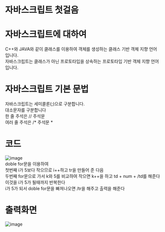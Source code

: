 # 자바스크립트 첫걸음
# 자바스크립트에 대하여
C++와 JAVA와 같이 클래스를 이용하여 객체를 생성하는 클래스 기반 객체 지향 언어입니다.<br>
자바스크립트는 클래스가 아닌 프로토타입을 상속하는 프로토타입 기반 객체 지향 언어입니다.
# 자바스크립트 기본 문법
자바스크립트는 세미콜론(;)으로 구분합니다.<br>
대소문자를 구분합니다<br>
한 줄 주석은 // 주석문<br>
여러 줄 주석은 /* 주석문 *<br>
# 코드
![image](https://user-images.githubusercontent.com/102035198/173485786-efd2cc5f-f835-4a15-bb50-25493a96e452.png)<br>
doble for문을 이용하여<br>
첫번째 i가 5보다 작으므로 i++하고 tr을 만들어 준 다음<br>
두번째 for문으로 가서 k와 5를 비교하여 작으면 k++을 하고  td + num + /td를 해준다<br>
이것을 i가 5가 될때까지 반복한다<br>
i가 5가 되서 doble for문을 빠져나오면 /tr을 해주고 출력을 해준다<br>
# 출력화면
![image](https://user-images.githubusercontent.com/102035198/173487238-be89608e-be78-4893-8ac3-76fa84d3e73f.png)<br>
